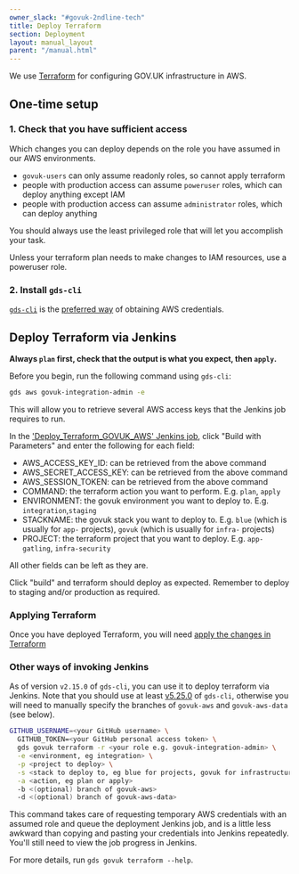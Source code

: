 ```yaml
---
owner_slack: "#govuk-2ndline-tech"
title: Deploy Terraform
section: Deployment
layout: manual_layout
parent: "/manual.html"
---
```


We use [Terraform](https://terraform.io) for configuring GOV.UK infrastructure in AWS.

## One-time setup

### 1. Check that you have sufficient access

Which changes you can deploy depends on the role you have assumed
in our AWS environments.

- `govuk-users` can only assume readonly roles, so cannot apply terraform
- people with production access can assume `poweruser` roles, which can deploy anything except IAM
- people with production access can assume `administrator` roles, which can deploy anything

You should always use the least privileged role that will let you accomplish
your task.

Unless your terraform plan needs to make changes to IAM resources, use a
poweruser role.

### 2. Install `gds-cli`

[`gds-cli`](https://github.com/alphagov/gds-cli) is the [preferred way](/manual/get-started.html) of obtaining AWS credentials.

## Deploy Terraform via Jenkins

**Always `plan` first, check that the output is what you expect, then `apply`.**

Before you begin, run the following command using `gds-cli`:

```sh
gds aws govuk-integration-admin -e
```

This will allow you to retrieve several AWS access keys that the Jenkins job requires to run.

In the ['Deploy_Terraform_GOVUK_AWS' Jenkins job](https://deploy.integration.publishing.service.gov.uk/job/Deploy_Terraform_GOVUK_AWS), click "Build with Parameters" and enter the following for each field:

- AWS_ACCESS_KEY_ID: can be retrieved from the above command
- AWS_SECRET_ACCESS_KEY: can be retrieved from the above command
- AWS_SESSION_TOKEN: can be retrieved from the above command
- COMMAND: the terraform action you want to perform. E.g. `plan`, `apply`
- ENVIRONMENT: the govuk environment you want to deploy to. E.g. `integration`,`staging`
- STACKNAME: the govuk stack you want to deploy to. E.g. `blue` (which is usually for `app-` projects), `govuk` (which is usually for `infra-` projects)
- PROJECT: the terraform project that you want to deploy. E.g. `app-gatling`, `infra-security`

All other fields can be left as they are.

Click "build" and terraform should deploy as expected. Remember to deploy to staging and/or production as required.

### Applying Terraform

Once you have deployed Terraform, you will need [apply the changes in Terraform](https://github.com/alphagov/govuk-infrastructure/blob/main/terraform/docs/applying-terraform.md)

### Other ways of invoking Jenkins

As of version `v2.15.0` of `gds-cli`, you can use it to deploy terraform via Jenkins.
Note that you should use at least [v5.25.0](https://github.com/alphagov/gds-cli/releases/tag/v5.25.0) of `gds-cli`, otherwise you will need to manually specify the branches of `govuk-aws` and `govuk-aws-data` (see below).

```sh
GITHUB_USERNAME=<your GitHub username> \
  GITHUB_TOKEN=<your GitHub personal access token> \
  gds govuk terraform -r <your role e.g. govuk-integration-admin> \
  -e <environment, eg integration> \
  -p <project to deploy> \
  -s <stack to deploy to, eg blue for projects, govuk for infrastructure> \
  -a <action, eg plan or apply>
  -b <(optional) branch of govuk-aws>
  -d <(optional) branch of govuk-aws-data>
```

This command takes care of requesting temporary AWS credentials with an assumed role and queue the deployment Jenkins job, and is a little less awkward than copying and pasting your credentials into Jenkins repeatedly. You'll still need to view the job progress in Jenkins.

For more details, run `gds govuk terraform --help`.
